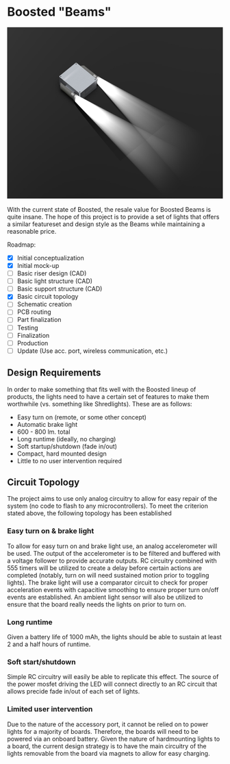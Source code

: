 # Boosted "Beams"

<p align="center"><img src="assets/isoLightsPrev.JPG" height=400></p>

With the current state of Boosted, the resale value for Boosted Beams is quite insane. The hope of this project is to provide a set of lights that offers a similar featureset and design style as the Beams while maintaining a reasonable price.

Roadmap:

- [X] Initial conceptualization
- [X] Initial mock-up
- [ ] Basic riser design (CAD)
- [ ] Basic light structure (CAD)
- [ ] Basic support structure (CAD)
- [X] Basic circuit topology
- [ ] Schematic creation
- [ ] PCB routing
- [ ] Part finalization
- [ ] Testing
- [ ] Finalization
- [ ] Production
- [ ] Update (Use acc. port, wireless communication, etc.)

## Design Requirements

In order to make something that fits well with the Boosted lineup of products, the lights need to have a certain set of features to make them worthwhile (vs. something like Shredlights). These are as follows:

- Easy turn on (remote, or some other concept)
- Automatic brake light
- 600 - 800 lm. total
- Long runtime (ideally, no charging)
- Soft startup/shutdown (fade in/out)
- Compact, hard mounted design
- Little to no user intervention required

## Circuit Topology

The project aims to use only analog circuitry to allow for easy repair of the system (no code to flash to any microcontrollers). To meet the criterion stated above, the following topology has been established

### Easy turn on & brake light

To allow for easy turn on and brake light use, an analog accelerometer will be used. The output of the accelerometer is to be filtered and buffered with a voltage follower to provide accurate outputs. RC circuitry combined with 555 timers will be utilized to create a delay before certain actions are completed (notably, turn on will need sustained motion prior to toggling lights). The brake light will use a comparator circuit to check for proper acceleration events with capacitive smoothing to ensure proper turn on/off events are established. An ambient light sensor will also be utilized to ensure that the board really needs the lights on prior to turn on.

### Long runtime

Given a battery life of 1000 mAh, the lights should be able to sustain at least 2 and a half hours of runtime.

### Soft start/shutdown

Simple RC circuitry will easily be able to replicate this effect. The source of the power mosfet driving the LED will connect directly to an RC circuit that allows precide fade in/out of each set of lights.

### Limited user intervention

Due to the nature of the accessory port, it cannot be relied on to power lights for a majority of boards. Therefore, the boards will need to be powered via an onboard battery. Given the nature of hardmounting lights to a board, the current design strategy is to have the main circuitry of the lights removable from the board via magnets to allow for easy charging.
